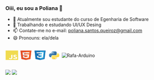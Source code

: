 ### Oiii, eu sou a Poliana 👋

- 🔭 Atualmente sou estudante do curso de Egenharia de Software
- 🌱 Trabalhando e estudando UI/UX Desing
- 📫 Contate-me no e-mail: poliana.santos.queiroz@gmail.com
- 😄 Pronouns: ela/dela

<div style="display: inline_block"><br>
   <img align="center" alt="Rafa-Js" height="30" width="40" src="https://raw.githubusercontent.com/devicons/devicon/master/icons/javascript/javascript-plain.svg">
  <img align="center" alt="Rafa-HTML" height="30" width="40" src="https://raw.githubusercontent.com/devicons/devicon/master/icons/html5/html5-original.svg">
  <img align="center" alt="Rafa-CSS" height="30" width="40" src="https://raw.githubusercontent.com/devicons/devicon/master/icons/css3/css3-original.svg">
  <img align="center" alt="Rafa-Python" height="30" width="40" src="https://raw.githubusercontent.com/devicons/devicon/master/icons/python/python-original.svg">
   <img align = "center" alt = "Rafa-Arduino" height = "30" width = "40" src="https://cdn.jsdelivr.net/gh/devicons/devicon/icons/arduino/arduino-original-wordmark.svg" 
        
</div>
    
 ##

<div> 
  
  <a href="https://www.instagram.com/polimoore/" target="_blank"><img src="https://img.shields.io/badge/-Instagram-%23E4405F?style=for-the-badge&logo=instagram&logoColor=white" target="_blank"></a>
  <a href = "mailto:poliana.santos.queiroz@gmail.com"><img src="https://img.shields.io/badge/-Gmail-%23333?style=for-the-badge&logo=gmail&logoColor=white" target="_blank"></a>
  
  
</div>
